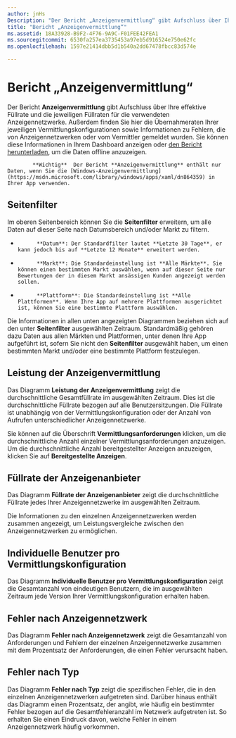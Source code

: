 ```yaml
---
author: jnHs
Description: "Der Bericht „Anzeigenvermittlung“ gibt Aufschluss über Ihre effektive Füllrate und die jeweiligen Füllraten für die verwendeten Anzeigennetzwerke."
title: "Bericht „Anzeigenvermittlung“"
ms.assetid: 18A33928-B9F2-4F76-9A9C-F01FEE42FEA1
ms.sourcegitcommit: 6530fa257ea3735453a97eb5d916524e750e62fc
ms.openlocfilehash: 1597e21414dbb5d1b540a2dd67478fbcc83d574e

---
```


# Bericht „Anzeigenvermittlung“


Der Bericht **Anzeigenvermittlung** gibt Aufschluss über Ihre effektive Füllrate und die jeweiligen Füllraten für die verwendeten Anzeigennetzwerke. Außerdem finden Sie hier die Übernahmeraten Ihrer jeweiligen Vermittlungskonfigurationen sowie Informationen zu Fehlern, die von Anzeigennetzwerken oder vom Vermittler gemeldet wurden. Sie können diese Informationen in Ihrem Dashboard anzeigen oder [den Bericht herunterladen](download-analytic-reports.md), um die Daten offline anzuzeigen.


            **Wichtig**  Der Bericht **Anzeigenvermittlung** enthält nur Daten, wenn Sie die [Windows-Anzeigenvermittlung](https://msdn.microsoft.com/library/windows/apps/xaml/dn864359) in Ihrer App verwenden.

 

## Seitenfilter


Im oberen Seitenbereich können Sie die **Seitenfilter** erweitern, um alle Daten auf dieser Seite nach Datumsbereich und/oder Markt zu filtern.

-   
            **Datum**: Der Standardfilter lautet **Letzte 30 Tage**, er kann jedoch bis auf **Letzte 12 Monate** erweitert werden.
-   
            **Markt**: Die Standardeinstellung ist **Alle Märkte**. Sie können einen bestimmten Markt auswählen, wenn auf dieser Seite nur Bewertungen der in diesem Markt ansässigen Kunden angezeigt werden sollen.
-   
            **Plattform**: Die Standardeinstellung ist **Alle Plattformen**. Wenn Ihre App auf mehrere Plattformen ausgerichtet ist, können Sie eine bestimmte Plattform auswählen.

Die Informationen in allen unten angezeigten Diagrammen beziehen sich auf den unter **Seitenfilter** ausgewählten Zeitraum. Standardmäßig gehören dazu Daten aus allen Märkten und Plattformen, unter denen Ihre App aufgeführt ist, sofern Sie nicht den **Seitenfilter** ausgewählt haben, um einen bestimmten Markt und/oder eine bestimmte Plattform festzulegen.

## Leistung der Anzeigenvermittlung


Das Diagramm **Leistung der Anzeigenvermittlung** zeigt die durchschnittliche Gesamtfüllrate im ausgewählten Zeitraum. Dies ist die durchschnittliche Füllrate bezogen auf alle Benutzersitzungen. Die Füllrate ist unabhängig von der Vermittlungskonfiguration oder der Anzahl von Aufrufen unterschiedlicher Anzeigennetzwerke.

Sie können auf die Überschrift **Vermittlungsanforderungen** klicken, um die durchschnittliche Anzahl einzelner Vermittlungsanforderungen anzuzeigen. Um die durchschnittliche Anzahl bereitgestellter Anzeigen anzuzeigen, klicken Sie auf **Bereitgestellte Anzeigen**.

## Füllrate der Anzeigenanbieter


Das Diagramm **Füllrate der Anzeigenanbieter** zeigt die durchschnittliche Füllrate jedes Ihrer Anzeigennetzwerke im ausgewählten Zeitraum.

Die Informationen zu den einzelnen Anzeigennetzwerken werden zusammen angezeigt, um Leistungsvergleiche zwischen den Anzeigennetzwerken zu ermöglichen.

## Individuelle Benutzer pro Vermittlungskonfiguration


Das Diagramm **Individuelle Benutzer pro Vermittlungskonfiguration** zeigt die Gesamtanzahl von eindeutigen Benutzern, die im ausgewählten Zeitraum jede Version Ihrer Vermittlungskonfiguration erhalten haben.

## Fehler nach Anzeigennetzwerk


Das Diagramm **Fehler nach Anzeigennetzwerk** zeigt die Gesamtanzahl von Anforderungen und Fehlern der einzelnen Anzeigennetzwerke zusammen mit dem Prozentsatz der Anforderungen, die einen Fehler verursacht haben.

## Fehler nach Typ


Das Diagramm **Fehler nach Typ** zeigt die spezifischen Fehler, die in den einzelnen Anzeigennetzwerken aufgetreten sind. Darüber hinaus enthält das Diagramm einen Prozentsatz, der angibt, wie häufig ein bestimmter Fehler bezogen auf die Gesamtfehleranzahl im Netzwerk aufgetreten ist. So erhalten Sie einen Eindruck davon, welche Fehler in einem Anzeigennetzwerk häufig vorkommen.

 

 







<!--HONumber=Jun16_HO4-->



